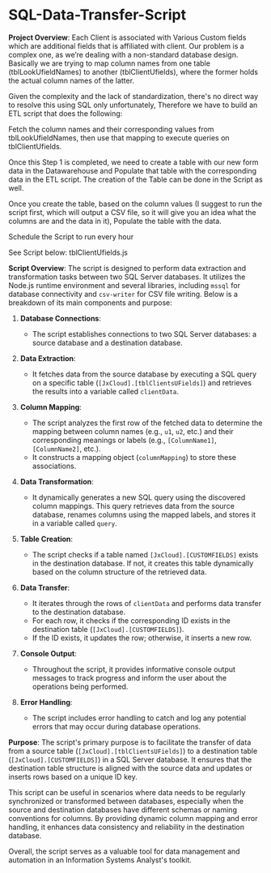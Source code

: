# SQL-Data-Transfer-Script


**Project Overview**:
Each Client is associated with Various Custom fields which are additional fields that is affiliated with client. Our problem is a complex one, as we’re dealing with a non-standard database design. Basically we are trying to map column names from one table (tblLookUfieldNames) to another (tblClientUfields), where the former holds the actual column names of the latter.

Given the complexity and the lack of standardization, there's no direct way to resolve this using SQL only unfortunately, Therefore we have to build an ETL script that does the following:

Fetch the column names and their corresponding values from tblLookUfieldNames, then use that mapping to execute queries on tblClientUfields. 

Once this Step 1 is completed, we need to create a table with our new form data in the Datawarehouse and Populate that table with the corresponding data in the ETL script. The creation of the Table can be done in the Script as well.

Once you create the table, based on the column values (I suggest to run the script first, which will output a CSV file, so it will give you an idea what the columns are and the data in it), Populate the table with the data.

Schedule the Script to run every hour 

See Script below: tblClientUfields.js

**Script Overview**:
The script is designed to perform data extraction and transformation tasks between two SQL Server databases. It utilizes the Node.js runtime environment and several libraries, including `mssql` for database connectivity and `csv-writer` for CSV file writing. Below is a breakdown of its main components and purpose:

1. **Database Connections**:
   - The script establishes connections to two SQL Server databases: a source database and a destination database.

2. **Data Extraction**:
   - It fetches data from the source database by executing a SQL query on a specific table (`[JxCloud].[tblClientsUFields]`) and retrieves the results into a variable called `clientData`.

3. **Column Mapping**:
   - The script analyzes the first row of the fetched data to determine the mapping between column names (e.g., `u1`, `u2`, etc.) and their corresponding meanings or labels (e.g., `[ColumnName1]`, `[ColumnName2]`, etc.).
   - It constructs a mapping object (`columnMapping`) to store these associations.

4. **Data Transformation**:
   - It dynamically generates a new SQL query using the discovered column mappings. This query retrieves data from the source database, renames columns using the mapped labels, and stores it in a variable called `query`.

5. **Table Creation**:
   - The script checks if a table named `[JxCloud].[CUSTOMFIELDS]` exists in the destination database. If not, it creates this table dynamically based on the column structure of the retrieved data.

6. **Data Transfer**:
   - It iterates through the rows of `clientData` and performs data transfer to the destination database.
   - For each row, it checks if the corresponding ID exists in the destination table (`[JxCloud].[CUSTOMFIELDS]`).
   - If the ID exists, it updates the row; otherwise, it inserts a new row.

7. **Console Output**:
   - Throughout the script, it provides informative console output messages to track progress and inform the user about the operations being performed.

8. **Error Handling**:
   - The script includes error handling to catch and log any potential errors that may occur during database operations.

**Purpose**:
The script's primary purpose is to facilitate the transfer of data from a source table (`[JxCloud].[tblClientsUFields]`) to a destination table (`[JxCloud].[CUSTOMFIELDS]`) in a SQL Server database. It ensures that the destination table structure is aligned with the source data and updates or inserts rows based on a unique ID key.

This script can be useful in scenarios where data needs to be regularly synchronized or transformed between databases, especially when the source and destination databases have different schemas or naming conventions for columns. By providing dynamic column mapping and error handling, it enhances data consistency and reliability in the destination database.

Overall, the script serves as a valuable tool for data management and automation in an Information Systems Analyst's toolkit.
